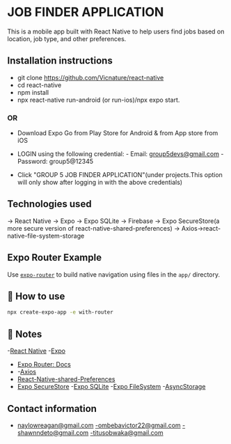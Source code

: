# JOB FINDER APPLICATION
This is a mobile app built with React Native to help users find jobs based on location, job type, and other preferences.

## Installation instructions
- git clone https://github.com/Vicnature/react-native
- cd react-native
- npm install
- npx react-native run-android (or run-ios)/npx expo start.

### OR

- Download Expo Go from Play Store for Android & from App store from iOS
- LOGIN using the following credential:
        - Email: group5devs@gmail.com
        - Password: group5@12345

- Click "GROUP 5 JOB FINDER APPLICATION"(under projects.This option will only show after logging in with the above credentials)

## Technologies used
-> React Native -> Expo -> Expo SQLite -> Firebase -> Expo SecureStore(a more secure version of react-native-shared-preferences) -> Axios->react-native-file-system-storage

## Expo Router Example

Use [`expo-router`](https://docs.expo.dev/router/introduction/) to build native navigation using files in the `app/` directory.

## 🚀 How to use

```sh
npx create-expo-app -e with-router
```

## 📝 Notes
-[React Native](https://reactnative.dev/)
-[Expo](https://docs.expo.dev/versions/latest/sdk/securestore/)
- [Expo Router: Docs](https://docs.expo.dev/router/introduction/)
- -[Axios](https://medium.com/@menahilmahi144/get-and-post-api-using-axios-2e3e051f0c61)
- [React-Native-shared-Preferences](https://www.npmjs.com/package/react-native-shared-preferences)
- [Expo SecureStore](https://docs.expo.dev/versions/latest/sdk/securestore/)
-[Expo SQLite](https://docs.expo.dev/versions/latest/sdk/sqlite/)
-[Expo FileSystem](https://docs.expo.dev/versions/latest/sdk/filesystem/#createfileasyncparenturi-filename-mimetype)
-[AsyncStorage](https://reactnative.dev/docs/asyncstorage)


## Contact information
- naylowreagan@gmail.com
-ombebavictor22@gmail.com
-shawnndeto@gmail.com
-titusobwaka@gmail.com
